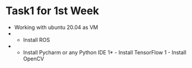 # Task1 for 1st Week
* Working with ubuntu 20.04 as VM
* - Install ROS
* - Install Pycharm or any Python IDE
1* - Install TensorFlow
1 - Install OpenCV
